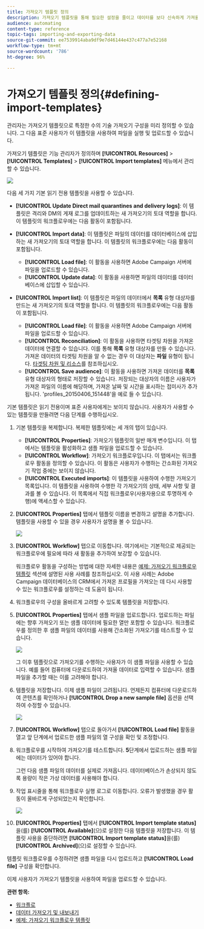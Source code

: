 ```yaml
---
title: 가져오기 템플릿 정의
description: 가져오기 템플릿을 통해 필요한 설정을 줄이고 데이터를 보다 신속하게 가져올 수 있습니다.
audience: automating
content-type: reference
topic-tags: importing-and-exporting-data
source-git-commit: ee7539914aba9df9e7d46144e437c477a7e52168
workflow-type: tm+mt
source-wordcount: '786'
ht-degree: 96%

---
```



# 가져오기 템플릿 정의{#defining-import-templates}

관리자는 가져오기 템플릿으로 특정한 수의 기술 가져오기 구성을 미리 정의할 수 있습니다. 그 다음 표준 사용자가 이 템플릿을 사용하여 파일을 실행 및 업로드할 수 있습니다.

가져오기 템플릿은 기능 관리자가 정의하며 **[!UICONTROL Resources]** > **[!UICONTROL Templates]** > **[!UICONTROL Import templates]** 메뉴에서 관리할 수 있습니다.

![](assets/import_template_list.png)

다음 세 가지 기본 읽기 전용 템플릿을 사용할 수 있습니다.

* **[!UICONTROL Update Direct mail quarantines and delivery logs]**: 이 템플릿은 격리와 DM의 게재 로그를 업데이트하는 새 가져오기의 토대 역할을 합니다. 이 템플릿의 워크플로우에는 다음 활동이 포함됩니다.
* **[!UICONTROL Import data]**: 이 템플릿은 파일의 데이터를 데이터베이스에 삽입하는 새 가져오기의 토대 역할을 합니다. 이 템플릿의 워크플로우에는 다음 활동이 포함됩니다.

   * **[!UICONTROL Load file]**: 이 활동을 사용하면 Adobe Campaign 서버에 파일을 업로드할 수 있습니다.
   * **[!UICONTROL Update data]**: 이 활동을 사용하면 파일의 데이터를 데이터베이스에 삽입할 수 있습니다.

* **[!UICONTROL Import list]**: 이 템플릿은 파일의 데이터에서 **목록** 유형 대상자를 만드는 새 가져오기의 토대 역할을 합니다. 이 템플릿의 워크플로우에는 다음 활동이 포함됩니다.

   * **[!UICONTROL Load file]**: 이 활동을 사용하면 Adobe Campaign 서버에 파일을 업로드할 수 있습니다.
   * **[!UICONTROL Reconciliation]**: 이 활동을 사용하면 타겟팅 차원을 가져온 데이터에 연결할 수 있습니다. 이를 통해 **목록** 유형 대상자를 만들 수 있습니다. 가져온 데이터의 타겟팅 차원을 알 수 없는 경우 이 대상자는 **파일** 유형이 됩니다. [타겟팅 차원 및 리소스](../../automating/using/query.md#targeting-dimensions-and-resources)를 참조하십시오.
   * **[!UICONTROL Save audience]**: 이 활동을 사용하면 가져온 데이터를 **목록** 유형 대상자의 형태로 저장할 수 있습니다. 저장되는 대상자의 이름은 사용자가 가져온 파일의 이름에 해당하며, 가져온 날짜 및 시간을 표시하는 접미사가 추가됩니다. &#39;profiles_20150406_151448&#39;을 예로 들 수 있습니다.

기본 템플릿은 읽기 전용이며 표준 사용자에게는 보이지 않습니다. 사용자가 사용할 수 있는 템플릿을 만들려면 다음 단계를 수행하십시오.

1. 기본 템플릿을 복제합니다. 복제한 템플릿에는 세 개의 탭이 있습니다.

   * **[!UICONTROL Properties]**: 가져오기 템플릿의 일반 매개 변수입니다. 이 탭에서는 템플릿을 활성화하고 샘플 파일을 업로드할 수 있습니다.
   * **[!UICONTROL Workflow]**: 가져오기 워크플로우입니다. 이 탭에서는 워크플로우 활동을 정의할 수 있습니다. 이 활동은 사용자가 수행하는 간소화된 가져오기 작업 중에는 보이지 않습니다.
   * **[!UICONTROL Executed imports]**: 이 템플릿을 사용하여 수행한 가져오기 목록입니다. 이 템플릿을 사용하여 수행한 각 가져오기의 상태, 세부 사항 및 결과를 볼 수 있습니다. 이 목록에서 직접 워크플로우(사용자용으로 투명하게 수행)에 액세스할 수 있습니다.

1. **[!UICONTROL Properties]** 탭에서 템플릿 이름을 변경하고 설명을 추가합니다. 템플릿을 사용할 수 있을 경우 사용자가 설명을 볼 수 있습니다.

   ![](assets/simplified_import_model1.png)

1. **[!UICONTROL Workflow]** 탭으로 이동합니다. 여기에서는 기본적으로 제공되는 워크플로우에 필요에 따라 새 활동을 추가하여 보강할 수 있습니다.

   워크플로우 활동을 구성하는 방법에 대한 자세한 내용은 [예제: 가져오기 워크플로우 템플릿](../../automating/using/creating-import-workflow-templates.md) 섹션에 설명된 사용 사례를 참조하십시오. 이 사용 사례는 Adobe Campaign 데이터베이스의 CRM에서 가져온 프로필을 가져오는 데 다시 사용할 수 있는 워크플로우를 설정하는 데 도움이 됩니다.

1. 워크플로우의 구성을 올바르게 고려할 수 있도록 템플릿을 저장합니다.
1. **[!UICONTROL Properties]** 탭에서 샘플 파일을 업로드합니다. 업로드하는 파일에는 향후 가져오기 또는 샘플 데이터에 필요한 열만 포함할 수 있습니다. 워크플로우를 정의한 후 샘플 파일의 데이터를 사용해 간소화된 가져오기를 테스트할 수 있습니다.

   ![](assets/import_template_sample.png)

   그 이후 템플릿으로 가져오기를 수행하는 사용자가 이 샘플 파일을 사용할 수 있습니다. 예를 들어 컴퓨터에 다운로드하여 가져올 데이터로 입력할 수 있습니다. 샘플 파일을 추가할 때는 이를 고려해야 합니다.

1. 템플릿을 저장합니다. 이제 샘플 파일이 고려됩니다. 언제든지 컴퓨터에 다운로드하여 콘텐츠를 확인하거나 **[!UICONTROL Drop a new sample file]** 옵션을 선택하여 수정할 수 있습니다.

   ![](assets/simplified_import_model2.png)

1. **[!UICONTROL Workflow]** 탭으로 돌아가서 **[!UICONTROL Load file]** 활동을 열고 앞 단계에서 업로드한 샘플 파일의 열 구성을 확인 및 조정합니다.
1. 워크플로우를 시작하여 가져오기를 테스트합니다. **5**&#x200B;단계에서 업로드하는 샘플 파일에는 데이터가 있어야 합니다.

   그런 다음 샘플 파일의 데이터를 실제로 가져옵니다. 데이터베이스가 손상되지 않도록 용량이 작은 가상 데이터를 사용해야 합니다.

1. 작업 표시줄을 통해 워크플로우 실행 로그로 이동합니다. 오류가 발생했을 경우 활동이 올바르게 구성되었는지 확인합니다.

   ![](assets/simplified_import_model3.png)

1. **[!UICONTROL Properties]** 탭에서 **[!UICONTROL Import template status]**&#x200B;을(를) **[!UICONTROL Available]**(으)로 설정한 다음 템플릿을 저장합니다. 이 템플릿 사용을 중단하려면 **[!UICONTROL Import template status]**&#x200B;을(를) **[!UICONTROL Archived]**(으)로 설정할 수 있습니다.

템플릿 워크플로우를 수정하려면 샘플 파일을 다시 업로드하고 **[!UICONTROL Load file]** 구성을 확인합니다.

이제 사용자가 가져오기 템플릿을 사용하여 파일을 업로드할 수 있습니다.

**관련 항목:**

* [워크플로](../../automating/using/get-started-workflows.md)
* [데이터 가져오기 및 내보내기](../../automating/using/about-data-import-and-export.md)
* [예제: 가져오기 워크플로우 템플릿](../../automating/using/creating-import-workflow-templates.md)

